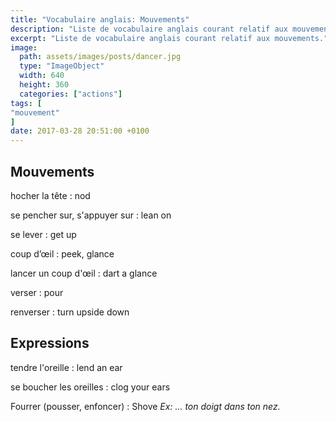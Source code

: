 ```yaml
---
title: "Vocabulaire anglais: Mouvements"
description: "Liste de vocabulaire anglais courant relatif aux mouvements."
excerpt: "Liste de vocabulaire anglais courant relatif aux mouvements."
image:
  path: assets/images/posts/dancer.jpg
  type: "ImageObject"
  width: 640
  height: 360
  categories: ["actions"]
tags: [
"mouvement"
]
date: 2017-03-28 20:51:00 +0100
---
```


## Mouvements

hocher la tête
: nod

se pencher sur, s'appuyer sur
: lean on

se lever
: get up

coup d’œil
: peek, glance

lancer un coup d'œil
: dart a glance

verser
: pour

renverser
: turn upside down


## Expressions

tendre l'oreille
: lend an ear

se boucher les oreilles
: clog your ears

Fourrer (pousser, enfoncer)
: Shove
*Ex: ... ton doigt dans ton nez.*
